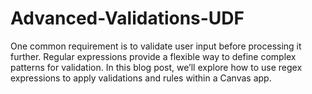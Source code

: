 # Advanced-Validations-UDF
One common requirement is to validate user input before processing it further. Regular expressions provide a flexible way to define complex patterns for validation. In this blog post, we’ll explore how to use regex expressions to apply validations and rules within a Canvas app.
